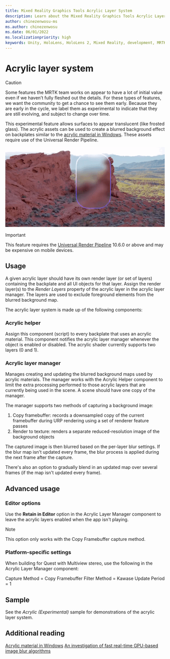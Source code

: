 ```yaml
---
title: Mixed Reality Graphics Tools Acrylic Layer System
description: Learn about the Mixed Reality Graphics Tools Acrylic Layer System.
author: chinezenwosu-ms
ms.author: chinezenwosu
ms.date: 06/01/2022
ms.localizationpriority: high
keywords: Unity, HoloLens, HoloLens 2, Mixed Reality, development, MRTK, Graphics Tools, MRGT, MR Graphics Tools, Standard Shader, Acrylic Layer System
---
```


# Acrylic layer system

> [!CAUTION]
> Some features the MRTK team works on appear to have a lot of initial value even if we haven’t fully fleshed out the details. For these types of features, we want the community to get a chance to see them early. Because they are early in the cycle, we label them as experimental to indicate that they are still evolving, and subject to change over time.

This experimental feature allows surfaces to appear translucent (like frosted glass). The acrylic assets can be used to create a blurred background effect on backplates similar to the [acrylic material in Windows](https://docs.microsoft.com/windows/apps/design/style/acrylic). These assets require use of the Universal Render Pipeline.

![Acrylic Layer System Sample](images/Acrylic/AcrylicSample.gif)

> [!IMPORTANT]
> This feature requires the [Universal Render Pipeline](https://docs.unity3d.com/Packages/com.unity.render-pipelines.universal@10.6/manual/index.html) 10.6.0 or above and may be expensive on mobile devices.

## Usage

A given acrylic layer should have its own render layer (or set of layers) containing the backplate and all UI objects for that layer. Assign the render layer(s) to the *Render Layers* property of the acrylic layer in the acrylic layer manager. The layers are used to exclude foreground elements from the blurred background map.

The acrylic layer system is made up of the following components:

### Acrylic helper

Assign this component (script) to every backplate that uses an acrylic material. This component notifies the acrylic layer manager whenever the object is enabled or disabled. The acrylic shader currently supports two layers (0 and 1).

### Acrylic layer manager

Manages creating and updating the blurred background maps used by acrylic materials. The manager works with the Acrylic Helper component to limit the extra processing performed to those acrylic layers that are currently being used in the scene.
A scene should have one copy of the manager.

The manager supports two methods of capturing a background image:

1. Copy framebuffer: records a downsampled copy of the current framebuffer during URP rendering using a set of renderer feature passes
2. Render to texture: renders a separate reduced-resolution image of the background objects

The captured image is then blurred based on the per-layer blur settings. If the blur map isn't updated every frame, the blur process is applied during the next frame after the capture.

There's also an option to gradually blend in an updated map over several frames (if the map isn't updated every frame).

## Advanced usage
### Editor options

Use the **Retain in Editor** option in the Acrylic Layer Manager component to leave the acrylic layers enabled when the app isn't playing.
> [!Note]
> This option only works with the Copy Framebuffer capture method.

### Platform-specific settings

When building for Quest with Multiview stereo, use the following in the Acrylic Layer Manager component:

Capture Method = Copy Framebuffer
Filter Method = Kawase
Update Period = 1

## Sample

See the *Acrylic (Experimental)* sample for demonstrations of the acrylic layer system.

## Additional reading

[Acrylic material in Windows](https://docs.microsoft.com/windows/apps/design/style/acrylic)
[An investigation of fast real-time GPU-based image blur algorithms](https://www.intel.com/content/www/us/en/developer/articles/technical/an-investigation-of-fast-real-time-gpu-based-image-blur-algorithms.html)
